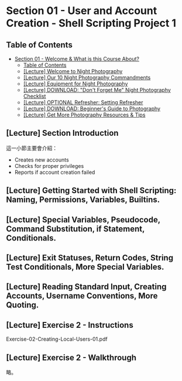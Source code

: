 # Section 01 - User and Account Creation - Shell Scripting Project 1

## Table of Contents

- [Section 01 - Welcome & What is this Course About?](#section-01---welcome--what-is-this-course-about)
  - [Table of Contents](#table-of-contents)
  - [[Lecture] Welcome to Night Photography](#lecture-welcome-to-night-photography)
  - [[Lecture] Our 10 Night Photography Commandments](#lecture-our-10-night-photography-commandments)
  - [[Lecture] Equipment for Night Photography](#lecture-equipment-for-night-photography)
  - [[Lecture] DOWNLOAD: "Don't Forget Me" Night Photography Checklist](#lecture-download-%22dont-forget-me%22-night-photography-checklist)
  - [[Lecture] OPTIONAL Refresher: Setting Refresher](#lecture-optional-refresher-setting-refresher)
  - [[Lecture] DOWNLOAD: Beginner's Guide to Photography](#lecture-download-beginners-guide-to-photography)
  - [[Lecture] Get More Photography Resources & Tips](#lecture-get-more-photography-resources--tips)

## [Lecture] Section Introduction

這一小節主要會介紹：

- Creates new accounts
- Checks for proper privileges
- Reports if account creation failed

## [Lecture] Getting Started with Shell Scripting: Naming, Permissions, Variables, Builtins.

## [Lecture] Special Variables, Pseudocode, Command Substitution, if Statement, Conditionals.

## [Lecture] Exit Statuses, Return Codes, String Test Conditionals, More Special Variables.

## [Lecture] Reading Standard Input, Creating Accounts, Username Conventions, More Quoting.

## [Lecture] Exercise 2 - Instructions
Exercise-02-Creating-Local-Users-01.pdf

## [Lecture] Exercise 2 - Walkthrough

略。